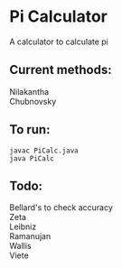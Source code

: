 # Pi Calculator  
A calculator to calculate pi  
## Current methods:  
Nilakantha  
Chubnovsky  
## To run:  
```
javac PiCalc.java  
java PiCalc  
```
## Todo:
Bellard's to check accuracy  
Zeta  
Leibniz  
Ramanujan  
Wallis  
Viete  

